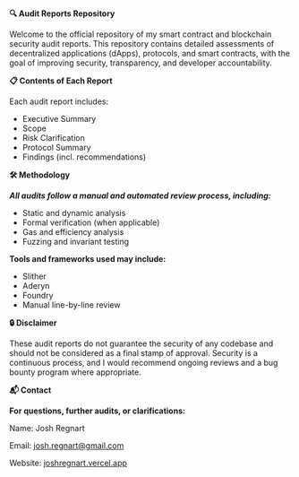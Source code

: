 **🔍 Audit Reports Repository**

Welcome to the official repository of my smart contract and blockchain security audit reports. This repository contains detailed assessments of decentralized applications (dApps), protocols, and smart contracts, with the goal of improving security, transparency, and developer accountability.



**📋 Contents of Each Report**


Each audit report includes:
- Executive Summary
- Scope
- Risk Clarification 
- Protocol Summary
- Findings (incl. recommendations)


**🛠 Methodology**


***All audits follow a manual and automated review process, including:***

- Static and dynamic analysis
- Formal verification (when applicable)
- Gas and efficiency analysis
- Fuzzing and invariant testing

****Tools and frameworks used may include:****

- Slither
- Aderyn
- Foundry
- Manual line-by-line review


**🔒 Disclaimer**


These audit reports do not guarantee the security of any codebase and should not be considered as a final stamp of approval. Security is a continuous process, and I would recommend ongoing reviews and a bug bounty program where appropriate.


**📬 Contact**


****For questions, further audits, or clarifications:****

Name: Josh Regnart

Email: josh.regnart@gmail.com

Website: [joshregnart.vercel.app](https://joshregnart.vercel.app/)
